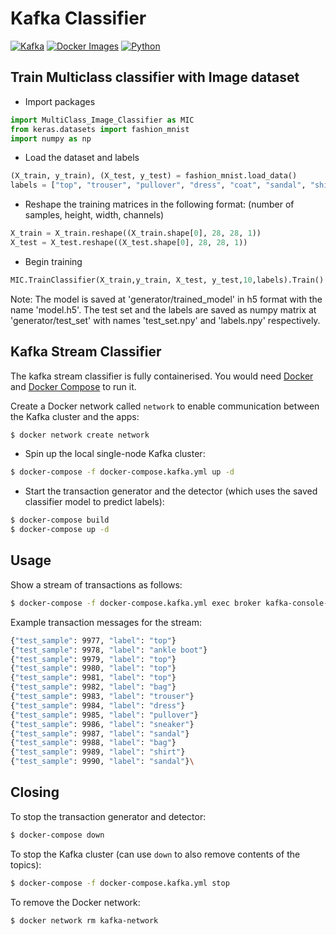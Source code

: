 # Kafka Classifier

[![Kafka](https://img.shields.io/badge/streaming_platform-kafka-black.svg?style=flat-square)](https://kafka.apache.org)
[![Docker Images](https://img.shields.io/badge/docker_images-confluent-orange.svg?style=flat-square)](https://github.com/confluentinc/cp-docker-images)
[![Python](https://img.shields.io/badge/python-3.5+-blue.svg?style=flat-square)](https://www.python.org)

## Train Multiclass classifier with Image dataset

- Import packages
```python
import MultiClass_Image_Classifier as MIC
from keras.datasets import fashion_mnist
import numpy as np
```

- Load the dataset and labels
```python
(X_train, y_train), (X_test, y_test) = fashion_mnist.load_data()
labels = ["top", "trouser", "pullover", "dress", "coat", "sandal", "shirt", "sneaker", "bag", "ankle boot"]
```

- Reshape the training matrices in the following format: (number of samples, height, width, channels)
```python
X_train = X_train.reshape((X_train.shape[0], 28, 28, 1))
X_test = X_test.reshape((X_test.shape[0], 28, 28, 1)) 
```

- Begin training
```python
MIC.TrainClassifier(X_train,y_train, X_test, y_test,10,labels).Train()
```

Note: The model is saved at 'generator/trained_model' in h5 format with the name 'model.h5'. The test set and the labels are saved as numpy matrix at 'generator/test_set' with names 'test_set.npy' and 'labels.npy' respectively.


## Kafka Stream Classifier

The kafka stream classifier is fully containerised. You would need [Docker](https://docs.docker.com/install/) and [Docker Compose](https://docs.docker.com/compose/) to run it.

Create a Docker network called `network` to enable communication between the Kafka cluster and the apps:

```bash
$ docker network create network
```


- Spin up the local single-node Kafka cluster:

```bash
$ docker-compose -f docker-compose.kafka.yml up -d
```

- Start the transaction generator and the detector (which uses the saved classifier model to predict labels):

```bash
$ docker-compose build
$ docker-compose up -d
```

## Usage

Show a stream of transactions as follows:

```bash
$ docker-compose -f docker-compose.kafka.yml exec broker kafka-console-consumer --bootstrap-server localhost:9092 --topic queueing.transaction
```

Example transaction messages for the stream:

```bash
{"test_sample": 9977, "label": "top"}
{"test_sample": 9978, "label": "ankle boot"}
{"test_sample": 9979, "label": "top"}
{"test_sample": 9980, "label": "top"}
{"test_sample": 9981, "label": "top"}
{"test_sample": 9982, "label": "bag"}
{"test_sample": 9983, "label": "trouser"}
{"test_sample": 9984, "label": "dress"}
{"test_sample": 9985, "label": "pullover"}
{"test_sample": 9986, "label": "sneaker"}
{"test_sample": 9987, "label": "sandal"}
{"test_sample": 9988, "label": "bag"}
{"test_sample": 9989, "label": "shirt"}
{"test_sample": 9990, "label": "sandal"}\
```

## Closing

To stop the transaction generator and detector:

```bash
$ docker-compose down
```

To stop the Kafka cluster (can use `down` to also remove contents of the topics):

```bash
$ docker-compose -f docker-compose.kafka.yml stop
```

To remove the Docker network:

```bash
$ docker network rm kafka-network
```
